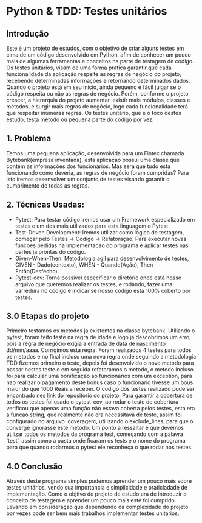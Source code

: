 # Python & TDD: Testes unitários


## Introdução

Este é um projeto de estudos, com o objetivo de criar alguns testes em cima de um código desenvolvido em Python, afim de conhecer um pouco mais de algumas ferramentas e conceitos na parte de testagem de código. Os testes unitários, visam de uma forma pratica garantir que cada funcionalidade da aplicação respeite as regras de negócio do projeto, recebendo determinadas informações e retornando determinados dados. Quando o projeto está em seu início, ainda pequeno é fácil julgar se o código respeita ou não as regras de negócio. Porém, conforme o projeto crescer, a hierarquia do projeto aumentar, existir mais módulos, classes e métodos, e surgir mais regras de negócio, logo cada funcionalidade terá que respeitar inúmeras regras.
Os testes unitário, que é o foco destes estudo, testa método ou pequena parte do código por vez.

## 1. Problema

 Temos uma pequena aplicação, desenvolvida para um Fintec chamada Bytebank(empresa inventada), esta aplicaçao possui uma classe que contem as informações dos funcionários. Mas sera que tudo esta funcionando como deveria, as regras de negócio foram cumpridas? Para isto iremos desenvolver um conjunto de testes visando garantir o cumprimento de todas as regras. 

## 2. Técnicas Usadas:

- Pytest: Para testar código iremos usar um Framework especializado em testes e um dos mais utilizados para esta linguagem o Pytest.
- Test-Driven Development: Iremos utilizar como lógico de testagem, começar pelo Testes -> Código -> Refatoração. Para executar novas funcoes pedidas na implementacao do programa e aplicar testes nas partes ja prontas do código.
- Given-When-Then: Metodologia agil para desenvolvimento de testes, GIVEN - Dado(contexto), WHEN - Quando(Ação), Then - Então(Desfecho).
- Pytest-cov:  Torna possível especificar o diretório onde está nosso arquivo que queremos realizar os testes, e rodando, fazer uma varredura no código e indicar se nosso código está 100% coberto por testes.

## 3.0 Etapas do projeto

Primeiro testamos os metodos ja existentes na classe bytebank. Utiliando o pytest, foram feito teste na regra de idade e logo ja descobrimos um erro, pois a regra de negócio exigia a entrada de data de nascimento dd/mm/aaaa. Corrigimos esta regra. 
Foram realizados 4 testes para todos os metodos e no final incluso uma nova regra onde seguindo a metodologia TDD fizemos primeiro o teste, depois foi desenvolvido o novo metodo para passar nestes teste e em seguida refatoramos o metodo, o metodo incluso foi para calcular uma bonificação ao funcionarios com um exception, para nao realizar o pagamento deste bonus caso o funcionario tivesse um bous maior do que 1000 Reais a receber. 
O codigo dos testes realizado pode ser encontrado nes [link](https://github.com/LucasAsilveira/Python-TDD/blob/main/tests/test_bytebank.py) do repositorio do projeto.
Para garantir a cobertura de todos os testes foi usado o pytest-cov, ao rodar o teste de cobertura verificou que apenas uma função não estava coberta pelos testes, esta era a funcao string, que realmente não era necessitava de teste, assim foi configurado no arquivo .coveragerc, utilizando o exclude_lines, para que o converge ignorasse este metodo. 
Um ponto a ressaltar é que devemos utilizar todos os metodos da programa test, começando com a palavra 'test', assim como a pasta onde ficaram os tests e o nome do programa para que quando rodarmos o pytest ele reconheça o que rodar nos testes. 


## 4.0 Conclusão

Através deste programa simples pudemos aprender um pouco mais sobre testes unitários, vendo sua importancia e simplicidade e praticiadade de implementação. Como o objtivo de projeto de estudo era de introduzir o conceito de testagem e aprender um pouco mais este foi cumprido. Levando em consideraçao que dependendo da complexidade do projeto por vezes pode ser bem mais trabalhos implementar testes unitarios. 
